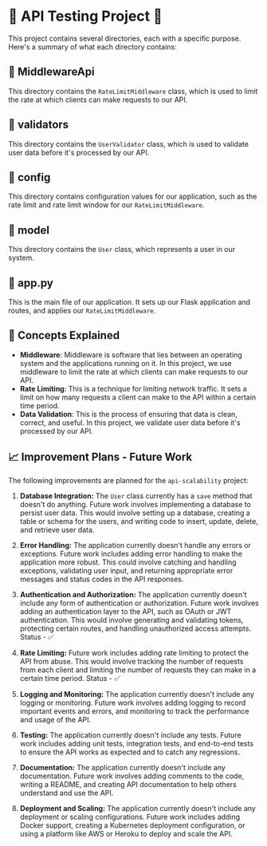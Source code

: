 # 🚀 API Testing Project 🚀

This project contains several directories, each with a specific purpose. Here's a summary of what each directory contains:

## 📁 MiddlewareApi

This directory contains the `RateLimitMiddleware` class, which is used to limit the rate at which clients can make requests to our API.

## 📁 validators

This directory contains the `UserValidator` class, which is used to validate user data before it's processed by our API.

## 📁 config

This directory contains configuration values for our application, such as the rate limit and rate limit window for our `RateLimitMiddleware`.

## 📁 model

This directory contains the `User` class, which represents a user in our system.

## 📂 app.py

This is the main file of our application. It sets up our Flask application and routes, and applies our `RateLimitMiddleware`.

## 🎯 Concepts Explained

- **Middleware**: Middleware is software that lies between an operating system and the applications running on it. In this project, we use middleware to limit the rate at which clients can make requests to our API.
- **Rate Limiting**: This is a technique for limiting network traffic. It sets a limit on how many requests a client can make to the API within a certain time period.
- **Data Validation**: This is the process of ensuring that data is clean, correct, and useful. In this project, we validate user data before it's processed by our API.

## 📈 Improvement Plans - Future Work

The following improvements are planned for the `api-scalability` project:

1. **Database Integration:** The `User` class currently has a `save` method that doesn't do anything. Future work involves implementing a database to persist user data. This would involve setting up a database, creating a table or schema for the users, and writing code to insert, update, delete, and retrieve user data.

2. **Error Handling:** The application currently doesn't handle any errors or exceptions. Future work includes adding error handling to make the application more robust. This could involve catching and handling exceptions, validating user input, and returning appropriate error messages and status codes in the API responses.

3. **Authentication and Authorization:** The application currently doesn't include any form of authentication or authorization. Future work involves adding an authentication layer to the API, such as OAuth or JWT authentication. This would involve generating and validating tokens, protecting certain routes, and handling unauthorized access attempts. Status - ✅

4. **Rate Limiting:** Future work includes adding rate limiting to protect the API from abuse. This would involve tracking the number of requests from each client and limiting the number of requests they can make in a certain time period. Status - ✅

5. **Logging and Monitoring:** The application currently doesn't include any logging or monitoring. Future work involves adding logging to record important events and errors, and monitoring to track the performance and usage of the API.

6. **Testing:** The application currently doesn't include any tests. Future work includes adding unit tests, integration tests, and end-to-end tests to ensure the API works as expected and to catch any regressions.

7. **Documentation:** The application currently doesn't include any documentation. Future work involves adding comments to the code, writing a README, and creating API documentation to help others understand and use the API.

8. **Deployment and Scaling:** The application currently doesn't include any deployment or scaling configurations. Future work includes adding Docker support, creating a Kubernetes deployment configuration, or using a platform like AWS or Heroku to deploy and scale the API.
